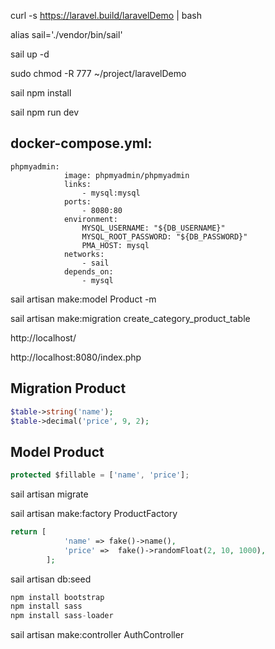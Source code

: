 curl -s https://laravel.build/laravelDemo | bash

alias sail='./vendor/bin/sail' 

sail up -d

sudo chmod -R 777 ~/project/laravelDemo

sail npm install

sail npm run dev

## docker-compose.yml:

```
phpmyadmin:
            image: phpmyadmin/phpmyadmin
            links:
                - mysql:mysql
            ports:
                - 8080:80
            environment:
                MYSQL_USERNAME: "${DB_USERNAME}"
                MYSQL_ROOT_PASSWORD: "${DB_PASSWORD}"
                PMA_HOST: mysql
            networks:
                - sail
            depends_on:
                - mysql
```

sail artisan make:model Product -m

sail artisan make:migration create_category_product_table

http://localhost/

http://localhost:8080/index.php

## Migration Product

```php
$table->string('name');
$table->decimal('price', 9, 2);
```

## Model Product

```jsx
protected $fillable = ['name', 'price'];
```

sail artisan migrate

sail artisan make:factory ProductFactory

```php
return [
            'name' => fake()->name(),
            'price' =>  fake()->randomFloat(2, 10, 1000),
        ];
```

sail artisan db:seed

```php
npm install bootstrap
npm install sass
npm install sass-loader
```

sail artisan make:controller AuthController
